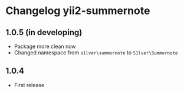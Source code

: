 # Changelog yii2-summernote

## 1.0.5 (in developing)
- Package more clean now
- Changed namespace from `s1lver\summernote` to `S1lver\Summernote`

## 1.0.4
- First release